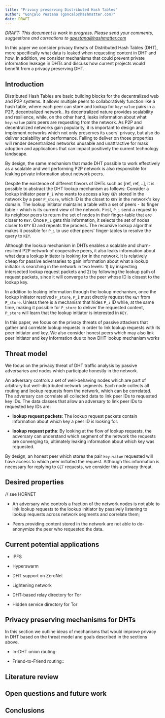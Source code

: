 ```yaml
---
title: "Privacy preserving Distributed Hash Tables"
author: "Gonçalo Pestana (goncalo@hashmatter.com)"
date: DRAFT
---
```


*DRAFT: This document is work in progress. Please send your comments, 
suggestions and corrections to gpestana@hashmatter.com*

In this paper we consider privacy threats of Distributed Hash Tables (DHT), more
specifically what data is leaked when requesting content in DHT and how. In 
addition, we consider mechanisms that could prevent private information leakage 
in DHTs and discuss how current projects would benefit from a privacy preserving
DHT.

## Introduction

Distributed Hash Tables are basic building blocks for the decentralized web and
P2P systems. It allows multiple peers to collaboratively function like a hash 
table, where each peer can store and lookup for `key:value` pairs in a P2P,
decentralized network.. Its 
decentralized nature provides scalability and resilience, while, on the other
hand, leaks information about what `key:value` pairs peers are requesting from 
the network. As P2P
and decentralized networks gain popularity, it is important to design and
implement networks which not only preserves its users' privacy, but also do
deliver scalability and performance. Failing to deliver on those properties will
render decentralized networks unusable and unattractive for mass adoption and
applications that can impact positively the current technology landscape.

By design, the same mechanism that made DHT possible to work effectively as 
a scalable and well performing  P2P network is also responsible for leaking 
private information about network peers.

Despite the existence of different flavors of DHTs such as [ref, ref, ..], it is
possible to abstract the DHT lookup mechanism as follows: Consider a lookup
initiator peer `P_i` who wants to access a key `KEY` stored in the network by a
peer `P_store`, which ID is the closet to `KEY` in the network's key domain. The 
lookup initiator maintains a table with a set of peers - its finger table - which
is its current view of the network. First, `P_i`  send a request to its neighbor
peers to return the set of nodes in their finger-table that are closer to `KEY`.
Once `P_i` gets this information, it selects the set of nodes closer to `KEY` ID
and repeats the process. The recursive lookup algorithm makes it possible for
`P_i` to use other peers' finger-tables to resolve the query to `KEY`. 

Although the lookup mechanism in DHTs enables a scalable and churn-resilient P2P
network of cooperative peers, it also leaks information about what data a lookup
initiator is looking for in the network. It is relatively cheap for passive
adversaries to gain information about what a lookup initiator is searching in
the network in two levels: 1) by inspecting intersected lookup request packets
and 2) by following the lookup path of request packets, since it will converge
to the peer whose ID is closest to the lookup key.

In addition to leaking information through the lookup mechanism, once the lookup
initiator resolved `P_store`, `P_i` must directly request the `KEY` from 
`P_store`. Unless there is a mechanism that hides `P_i` ID while, at the same 
time, making it possible for `P_store` to deliver the requested content,
`P_store` will learn that the lookup initiator is interested in `KEY`. 

In this paper, we focus on the privacy threats of passive attackers that gather 
and correlate lookup requests in order to link lookup requests with its peer
initiator and key. We also consider honest peers which may also link peer
initiator and key information due to how DHT lookup mechanism works

## Threat model

We focus on the privacy threat of DHT traffic analysis by passive adversaries 
and nodes which participate honestly in the network.

An adversary controls a set of well-behaving nodes which are part of arbitrary
but well-distributed network segments. Each node collects all routing and lookup
requests from the network, which can be correlated. The adversary can correlate
all collected data to link peer IDs to requested key IDs. The data classes that
allow an adversary to link peer IDs to requested key IDs are:

- **lookup request packets**: The lookup request packets contain information
  about which key a peer ID is looking for.

- **lookup request paths**: By looking at the flow of lookup requests, the
  adversary can understand which segment of the network the requests are
converging to, ultimately leaking information about which key was requested.

By design, an honest peer which stores the pair `key:value` requested will have
access to which peer initiated the request. Although this information is
necessary for replying to `GET` requests, we consider this a privacy threat.

## Desired properties

// see HORNET

- An adversary who controls a fraction of the network nodes is not able to link
  lookup requests to the lookup initiator by passively listening to lookup
requests across network segments and correlate them;

- Peers providing content stored in the network are not able to de-anonymize the
  peer who requested the data.

## Current potential applications

- IPFS

- Hyperswarm

- DHT support on ZeroNet

- Lightening network

- DHT-based relay directory for Tor

- Hidden service directory for Tor

## Privacy preserving mechanisms for DHTs

In this section we outline ideas of mechanisms that would improve privacy in
DHT based on the threat model and goals described in the sections above.

- In-DHT onion routing:

- Friend-to-Friend routing::

## Literature review

## Open questions and future work

## Conclusions
